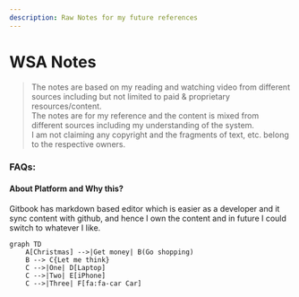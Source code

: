 ```yaml
---
description: Raw Notes for my future references
---
```


# WSA Notes

> The notes are based on my reading and watching video from different sources including but not limited to paid & proprietary resources/content. \
> The notes are for my reference and the content is mixed from different sources including my understanding of the system.\
> I am not claiming any copyright and the fragments of text, etc. belong to the respective owners.

### FAQs:

#### About Platform and Why this?

Gitbook has markdown based editor which is easier as a developer and it sync content with github, and hence I own the content and in future I could switch to whatever I like.

```mermaid
graph TD
    A[Christmas] -->|Get money| B(Go shopping)
    B --> C{Let me think}
    C -->|One| D[Laptop]
    C -->|Two| E[iPhone]
    C -->|Three| F[fa:fa-car Car]
```
